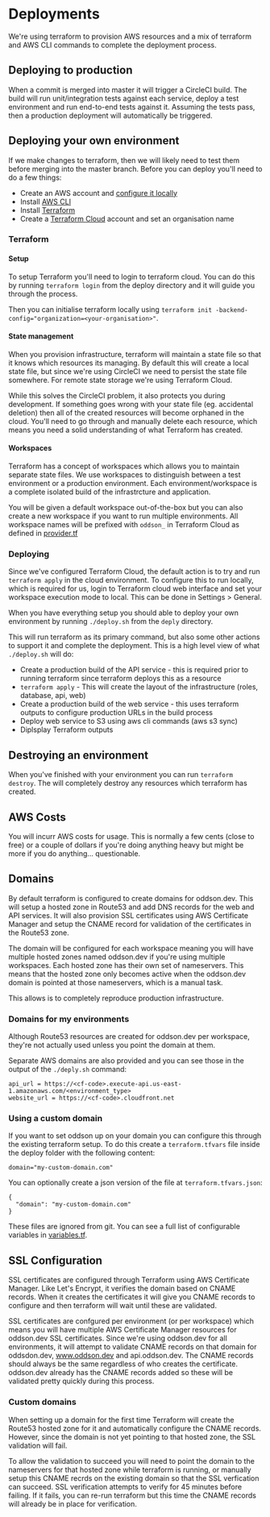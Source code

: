 # Deployments

We're using terraform to provision AWS resources and a mix of terraform and AWS CLI commands to complete the deployment process.

## Deploying to production

When a commit is merged into master it will trigger a CircleCI build. The build will run unit/integration tests against each service, deploy a test environment and run end-to-end tests against it. Assuming the tests pass, then a production deployment will automatically be triggered.

## Deploying your own environment

If we make changes to terraform, then we will likely need to test them before merging into the master branch. Before you can deploy you'll need to do a few things:

* Create an AWS account and [configure it locally](https://docs.aws.amazon.com/cli/latest/userguide/cli-chap-configure.html)
* Install [AWS CLI](https://docs.aws.amazon.com/cli/latest/userguide/install-macos.html)
* Install [Terraform](https://learn.hashicorp.com/terraform/getting-started/install.html)
* Create a [Terraform Cloud](https://www.terraform.io/docs/cloud/index.html) account and set an organisation name

### Terraform

#### Setup

To setup Terraform you'll need to login to terraform cloud. You can do this by running `terraform login` from the deploy directory and it will guide you through the process.

Then you can initialise terraform locally using `terraform init -backend-config="organization=<your-organisation>"`.

#### State management

When you provision infrastructure, terraform will maintain a state file so that it knows which resources its managing. By default this will create a local state file, but since we're using CircleCI we need to persist the state file somewhere. For remote state storage we're using Terraform Cloud.

While this solves the CircleCI problem, it also protects you during development. If something goes wrong with your state file (eg. accidental deletion) then all of the created resources will become orphaned in the cloud. You'll need to go through and manually delete each resource, which means you need a solid understanding of what Terraform has created.

#### Workspaces

Terraform has a concept of workspaces which allows you to maintain separate state files. We use workspaces to distinguish between a test environment or a production environment. Each environment/workspace is a complete isolated build of the infrastrcture and application.

You will be given a default workspace out-of-the-box but you can also create a new workspace if you want to run multiple environments. All workspace names will be prefixed with `oddson_` in Terraform Cloud as defined in [provider.tf](provider.tf)

### Deploying

Since we've configured Terraform Cloud, the default action is to try and run `terraform apply` in the cloud environment. To configure this to run locally, which is required for us, login to Terraform cloud web interface and set your workspace execution mode to local. This can be done in Settings > General.

When you have everything setup you should able to deploy your own environment by running `./deploy.sh` from the `deply` directory.

This will run terraform as its primary command, but also some other actions to support it and complete the deployment. This is a high level view of what `./deploy.sh` will do:

* Create a production build of the API service - this is required prior to running terraform since terraform deploys this as a resource
* `terraform apply` - This will create the layout of the infrastructure (roles, database, api, web)
* Create a production build of the web service - this uses terraform outputs to configure production URLs in the build process
* Deploy web service to S3 using aws cli commands (aws s3 sync)
* Diplsplay Terraform outputs


## Destroying an environment

When you've finished with your environment you can run `terraform destroy`. The will completely destroy any resources which terraform has created.


## AWS Costs

You will incurr AWS costs for usage. This is normally a few cents (close to free) or a couple of dollars if you're doing anything heavy but might be more if you do anything... questionable.

## Domains

By default terraform is configured to create domains for oddson.dev. This will setup a hosted zone in Route53 and add DNS records for the web and API services. It will also provision SSL certificates using AWS Certificate Manager and setup the CNAME record for validation of the certificates in the Route53 zone.

The domain will be configured for each workspace meaning you will have multiple hosted zones named oddson.dev if you're using multiple workspaces. Each hosted zone has their own set of nameservers. This means that the hosted zone only becomes active when the oddson.dev domain is pointed at those nameservers, which is a manual task.

This allows is to completely reproduce production infrastructure.

### Domains for my environments

Although Route53 resources are created for oddson.dev per workspace, they're not actually used unless you point the domain at them.

Separate AWS domains are also provided and you can see those in the output of the `./deply.sh` command:

```
api_url = https://<cf-code>.execute-api.us-east-1.amazonaws.com/<environment_type>
website_url = https://<cf-code>.cloudfront.net
```


### Using a custom domain

If you want to set oddson up on your domain you can configure this through the existing terraform setup. To do this create a `terraform.tfvars` file inside the deploy folder with the following content:

```
domain="my-custom-domain.com"
```

You can optionally create a json version of the file at `terraform.tfvars.json`:

```
{
  "domain": "my-custom-domain.com"
}
```

These files are ignored from git. You can see a full list of configurable variables in [variables.tf](variables.tf).


## SSL Configuration

SSL certificates are configured through Terraform using AWS Certificate Manager. Like Let's Encrypt, it verifies the domain based on CNAME records. When it creates the certificates it will give you CNAME records to configure and then terraform will wait until these are validated.

SSL certificates are confgured per environment (or per workspace) which means you will have multiple AWS Certificate Manager resources for oddson.dev SSL certificates. Since we're using oddson.dev for all environments, it will attempt to validate CNAME records on that domain for oddsdon.dev, www.oddson.dev and api.oddson.dev. The CNAME records should always be the same regardless of who creates the certificate. oddson.dev already has the CNAME records added so these will be validated pretty quickly during this process.

### Custom domains

When setting up a domain for the first time Terraform will create the Route53 hosted zone for it and automatically configure the CNAME records. However, since the domain is not yet pointing to that hosted zone, the SSL validation will fail.

To allow the validation to succeed you will need to point the domain to the nameservers for that hosted zone while terraform is running, or manually setup this CNAME recrds on the existing domain so that the SSL verfication can succeed. SSL verification attempts to verify for 45 minutes before failing. If it fails, you can re-run terraform but this time the CNAME records will already be in place for verification.
